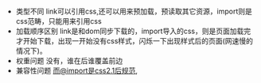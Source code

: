 ###
* 类型不同
    link可以引用css,还可以用来预加载，预读取其它资源，import则是css范畴，只能用来引用css
* 加载顺序区别
    link是和dom同步下载的，import导入的css，则是页面加载完才开始下载，出现一开始没有css样式，闪烁一下出现样式后的页面(网速慢的情况下)。
* 权重问题
    没有，谁在后谁覆盖前边
* 兼容性问题
    而@import是css2.1后规范,